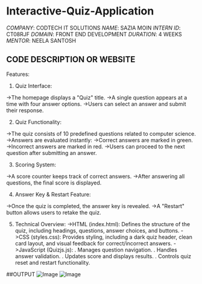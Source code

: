 # Interactive-Quiz-Application
*COMPANY*: CODTECH IT SOLUTIONS
*NAME*: SAZIA MOIN
*INTERN ID*: CT08RJF
*DOMAIN*: FRONT END DEVELOPMENT
*DURATION*: 4 WEEKS
*MENTOR*: NEELA SANTOSH
## CODE DESCRIPTION OR WEBSITE 
Features:
1. Quiz Interface:

->The homepage displays a "Quiz" title.
->A single question appears at a time with four answer options.
->Users can select an answer and submit their response.

2. Quiz Functionality:

->The quiz consists of 10 predefined questions related to computer science.
->Answers are evaluated instantly:
->Correct answers are marked in green.
->Incorrect answers are marked in red.
->Users can proceed to the next question after submitting an answer.

3. Scoring System:

->A score counter keeps track of correct answers.
->After answering all questions, the final score is displayed.

4. Answer Key & Restart Feature:

->Once the quiz is completed, the answer key is revealed.
->A "Restart" button allows users to retake the quiz.

5. Technical Overview:
->HTML (index.html): Defines the structure of the quiz, including headings, questions, answer choices, and buttons.
->CSS (styles.css): Provides styling, including a dark quiz header, clean card layout, and visual feedback for correct/incorrect answers.
->JavaScript (Quizjs.js):
 . Manages question navigation.
 . Handles answer validation.
 . Updates score and displays results.
 . Controls quiz reset and restart functionality.

##OUTPUT
![Image](https://github.com/user-attachments/assets/f2e72c1f-7001-4d46-aa7b-99bbf4036fa9)
![Image](https://github.com/user-attachments/assets/22a930cc-dcc9-480f-b7a2-3ea9c1902d5b)
